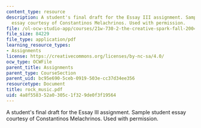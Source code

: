 ```yaml
---
content_type: resource
description: A student's final draft for the Essay III assignment. Sample student
  essay courtesy of Constantinos Melachrinos. Used with permission.
file: /ol-ocw-studio-app/courses/21w-730-2-the-creative-spark-fall-2004/4a8f558352a0305c1f329de0f3f19564_rock_music.pdf
file_size: 84229
file_type: application/pdf
learning_resource_types:
- Assignments
license: https://creativecommons.org/licenses/by-nc-sa/4.0/
ocw_type: OCWFile
parent_title: Assignments
parent_type: CourseSection
parent_uid: bc95e690-5ceb-0919-503e-cc37d34ee356
resourcetype: Document
title: rock_music.pdf
uid: 4a8f5583-52a0-305c-1f32-9de0f3f19564
---
```

A student's final draft for the Essay III assignment. Sample student essay courtesy of Constantinos Melachrinos. Used with permission.